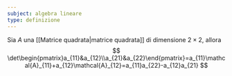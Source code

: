 ```yaml
---
subject: algebra lineare
type: definizione
---
```

Sia $A$ una [[Matrice quadrata|matrice quadrata]] di dimensione $2\times 2$, allora
$$
\det\begin{pmatrix}a_{11}&a_{12}\\a_{21}&a_{22}\end{pmatrix}=a_{11}\mathcal{A}_{11}+a_{12}\mathcal{A}_{12}=a_{11}a_{22}-a_{12}a_{21}
$$